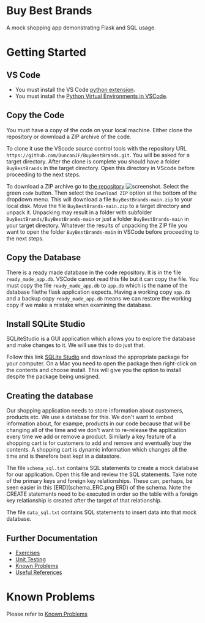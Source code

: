 # Buy Best Brands

A mock shopping app demonstrating Flask and SQL usage.

# Getting Started

## VS Code

*  You must install the VS Code [python extension](https://code.visualstudio.com/docs/languages/python).
*  You must install the [Python Virtual Environments in VSCode](https://code.visualstudio.com/docs/python/environments).

## Copy the Code

You must have a copy of the code on your local machine.
Either clone the repository or download a ZIP archive of the code.

To clone it use the VScode source control tools with the repository URL `https://github.com/DuncanJF/BuyBestBrands.git`.
You will be asked for a target directory.  After the clone is complete you should have a folder `BuyBestBrands` in the target directory.
Open this directory in VScode before proceeding to the next steps.


To download a ZIP archive go to [the repository](https://github.com/DuncanJF/BuyBestBrands)
![screenshot](images/github_screenshot.png).  Select the green `code` button.  Then select the `Download ZIP` option at the bottom of the dropdown menu.  This will download a file `BuyBestBrands-main.zip` to your local disk.  Move the file `BuyBestBrands-main.zip` to a target directory and unpack it.  Unpacking may result in a folder with subfolder `BuyBestBrands/BuyBestBrands-main` or just a folder `BuyBestBrands-main` in your target directory.  Whatever the results of unpacking the ZIP file you want to open the folder `BuyBestBrands-main` in VSCode before proceeding to the next steps.

## Copy the Database

There is a ready made database in the code repository.  It is in the file `ready_made_app.db`.  VSCode cannot read this file but it can copy the file.  You must copy the file `ready_made_app.db` to  `app.db` which is the name of the database filethe flask application expects.
Having a working copy `app.db` and a backup copy `ready_made_app.db` means we can restore the working copy if we make a mistake when examining the database.

## Install SQLite Studio

SQLiteStudio is a GUI application which allows you to explore the database and make changes to it.  We will use this to do just that.

Follow this link [SQLite Studio](https://sqlitestudio.pl/) and download the appropriate package for your computer.
On a Mac you need to open the package then right-click on the contents and choose install.  This will give you the option to install despite the package being unsigned.

## Creating the database

Our shopping application needs to store information about customers, products etc.  We use a database for this.  We don't want to embed information about, for exampe, products in our code because that will be changing all of the time and we don't want to re-release the application every time we add or remove a product.  Similarly a key feature of a shopping cart is for customers to add and remove and eventually buy the contents.  A shopping cart is dynamic information which changes all the time and is therefore best kept in a datastore.

The file `schema_sql.txt` contains SQL statements to create a mock database for our application.
Open this file and review the SQL statements.  Take note of the primary keys and foreign key relationships.
These can, perhaps, be seen easier in this [ERD](schema_ERC.png ERD) of the schema.
Note the CREATE statements need to be executed in order so the table with a foreign key relationship is created after the target of that relationship.

The file `data_sql.txt` contains SQL statements to insert data into that mock database.


## Further Documentation
*  [Exercises](docs/exercises.md)
*  [Unit Testing](docs/unit_testing.md)
*  [Known Problems](docs/known_problems.md)
*  [Useful References](docs/references.md)

####


# Known Problems
Please refer to [Known Problems](docs/known_problems.md)